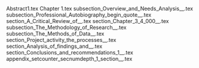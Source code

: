 Abstract1.tex
Chapter 1.tex
subsection_Overview_and_Needs_Analysis__.tex
subsection_Professional_Autobiography_begin_quote__.tex
section_A_Critical_Review_of__.tex
section_Chapter_3_4_000__.tex
subsection_The_Methodology_of_Research__.tex
subsection_The_Methods_of_Data__.tex
section_Project_activity_the_processes__.tex
section_Analysis_of_findings_and__.tex
section_Conclusions_and_recommendations_1__.tex
appendix_setcounter_secnumdepth_1_section__.tex